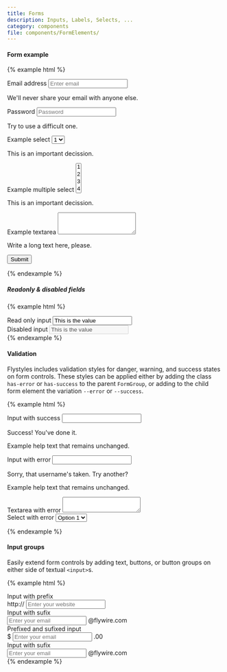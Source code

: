 ```yaml
---
title: Forms
description: Inputs, Labels, Selects, ...
category: components
file: components/FormElements/
---
```


#### Form example

{% example html %}
<form>
  <div class="FormGroup">
    <label class="Label" for="exampleInputEmail1">Email address</label>
    <input type="email" class="Input" id="exampleInputEmail1" aria-describedby="emailHelp" placeholder="Enter email">
    <p class="FormGroup-hint">We'll never share your email with anyone else.</p>
  </div>
  <div class="FormGroup">
    <label class="Label" for="exampleInputPassword1">Password</label>
    <input type="password" class="Input" id="exampleInputPassword1" placeholder="Password">
    <p class="FormGroup-hint">Try to use a difficult one.</p>
  </div>
  <div class="FormGroup">
    <label class="Label" for="exampleSelect1">Example select</label>
    <select class="Select" id="exampleSelect1">
      <option>1</option>
      <option>2</option>
      <option>3</option>
      <option>4</option>
      <option>5</option>
    </select>
    <p class="FormGroup-hint">This is an important decission.</p>
  </div>
  <div class="FormGroup">
    <label class="Label" for="exampleSelect2">Example multiple select</label>
    <select multiple class="Select Select--multiple" id="exampleSelect2">
      <option>1</option>
      <option>2</option>
      <option>3</option>
      <option>4</option>
      <option>5</option>
    </select>
    <p class="FormGroup-hint">This is an important decission.</p>
  </div>
  <div class="FormGroup">
    <label class="Label" for="exampleTextarea">Example textarea</label>
    <textarea class="Textarea" id="exampleTextarea" rows="3"></textarea>
    <p class="FormGroup-hint">Write a long text here, please.</p>
  </div>
  <button type="submit" class="Button Button--primary">Submit</button>
</form>
{% endexample %}

##### Readonly & disabled fields
{% example html %}
<div class='FormGroup'>
  <label class='Label'>Read only input</label>
  <input type='text' class='Input' value='This is the value' readonly />
</div>

<div class='FormGroup'>
  <label class='Label'>Disabled input</label>
  <input type='text' class='Input' value='This is the value' disabled />
</div>
{% endexample %}

#### Validation
Flystyles includes validation styles for danger, warning, and success states on form controls.
These styles can be applied either by adding the class `has-error` or `has-success` to the parent `FormGroup`, or adding to the child form element the variation `--error` or `--success`.

{% example html %}

<div class="FormGroup has-success">
  <label class="Label" for="inputSuccess1">Input with success</label>
  <input type="text" class="Input Input--success" id="inputSuccess1">
  <p class="FormGroup-feedback FormGroup-feedback--success">Success! You've done it.</p>
  <p class="FormGroup-hint">Example help text that remains unchanged.</p>
</div>

<div class="FormGroup has-error">
  <label class="Label" for="inputError1">Input with error</label>
  <input type="text" class="Input Input--error" id="inputError1">
  <p class="FormGroup-feedback FormGroup-feedback--error">Sorry, that username's taken. Try another?</p>
  <p class="FormGroup-hint">Example help text that remains unchanged.</p>
</div>

<div class="FormGroup has-error">
  <label class="Label" for="textAreaError">Textarea with error</label>
  <textarea class="Textarea" id="textAreaError">
  </textarea>
</div>

<div class="FormGroup has-error">
  <label class="Label" for="selectError">Select with error</label>
  <select class="Select" id="selectError">
    <option>Option 1</option>
  </select>
</div>

{% endexample %}


#### Input groups

Easily extend form controls by adding text, buttons, or button groups on either side of textual `<input>`s.

{% example html %}

<div class="FormGroup">
  <label class="Label" for="prefixed">Input with prefix</label>
  <div class="InputGroup">
    <span class="InputGroup-context">http://</span>
    <input type="url" class="Input InputGroup-input" placeholder="Enter your website" id="prefixed" />
  </div>
</div>

<div class="FormGroup">
  <label class="Label" for="sufixed">Input with sufix</label>
  <div class="InputGroup">
    <input type="mail" class="Input InputGroup-input" placeholder="Enter your email" id="sufixed" />
    <span class="InputGroup-context">@flywire.com</span>
  </div>
</div>

<div class="FormGroup">
  <label class="Label" for="sufixed2">Prefixed and sufixed input</label>
  <div class="InputGroup">
    <span class="InputGroup-context">$</span>
    <input type="mail" class="Input InputGroup-input" placeholder="Enter your email" id="sufixed2" />
    <span class="InputGroup-context">.00</span>
  </div>
</div>

<div class="FormGroup">
  <label class="Label" for="sufixed">Input with sufix</label>
  <div class="InputGroup">
    <input type="mail" class="Input Input--xl InputGroup-input" placeholder="Enter your email" id="sufixed" />
    <span class="InputGroup-context fontSize-lg">@flywire.com</span>
  </div>
</div>
{% endexample %}
